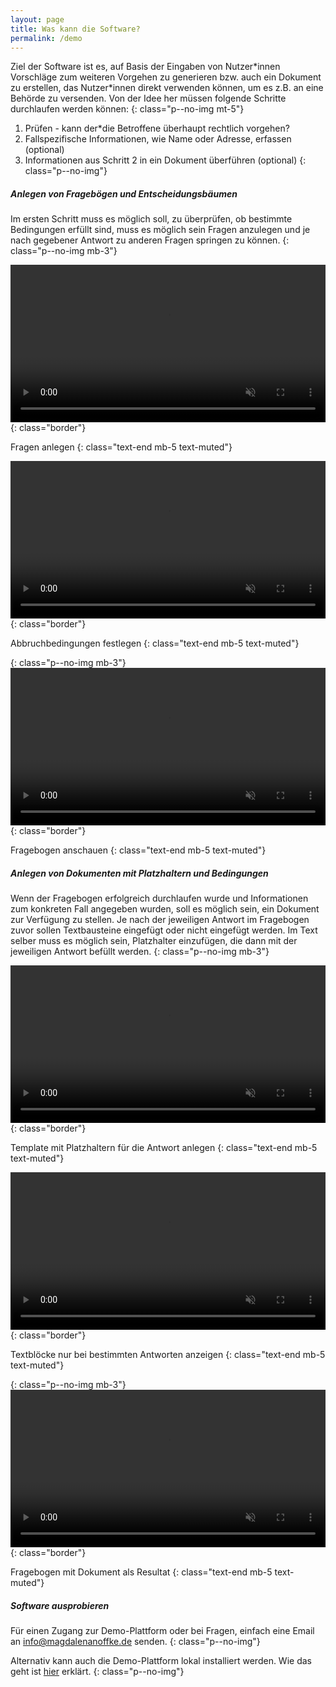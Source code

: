```yaml
---
layout: page
title: Was kann die Software?
permalink: /demo
---
```

Ziel der Software ist es, auf Basis der Eingaben von Nutzer\*innen Vorschläge zum weiteren Vorgehen zu generieren bzw. auch ein Dokument zu erstellen, das Nutzer\*innen direkt verwenden können, um es z.B. an eine Behörde zu versenden. Von der Idee her müssen folgende Schritte durchlaufen werden können:
{: class="p--no-img mt-5"}

1) Prüfen - kann der*die Betroffene überhaupt rechtlich vorgehen?  
2) Fallspezifische Informationen, wie Name oder Adresse, erfassen (optional)  
3) Informationen aus Schritt 2 in ein Dokument überführen (optional)
{: class="p--no-img"}

##### Anlegen von Fragebögen und Entscheidungsbäumen
Im ersten Schritt muss es möglich soll, zu überprüfen, ob bestimmte Bedingungen erfüllt sind, muss es möglich sein Fragen anzulegen und je nach gegebener Antwort zu anderen Fragen springen zu können.
{: class="p--no-img mb-3"}

<video width="100%" autoplay loop muted playsinline>
  <source src="/assets/images/create_questions.mp4" type="video/mp4">
</video>
{: class="border"}

Fragen anlegen
{: class="text-end mb-5 text-muted"}

<video width="100%" autoplay loop muted playsinline>
  <source src="/assets/images/create_conditions.mp4" type="video/mp4">
</video>
{: class="border"}

Abbruchbedingungen festlegen
{: class="text-end mb-5 text-muted"}

{: class="p--no-img mb-3"}
<video width="100%" autoplay loop muted playsinline>
  <source src="/assets/images/preview.mp4" type="video/mp4">
</video>
{: class="border"}

Fragebogen anschauen
{: class="text-end mb-5 text-muted"}

##### Anlegen von Dokumenten mit Platzhaltern und Bedingungen

Wenn der Fragebogen erfolgreich durchlaufen wurde und Informationen zum konkreten Fall angegeben wurden, soll es möglich sein, ein Dokument zur Verfügung zu stellen. Je nach der jeweiligen Antwort im Fragebogen zuvor sollen Textbausteine eingefügt oder nicht eingefügt werden. Im Text selber muss es möglich sein, Platzhalter einzufügen, die dann mit der jeweiligen Antwort befüllt werden.
{: class="p--no-img mb-3"}

<video width="100%" autoplay loop muted playsinline>
  <source src="/assets/images/add_platzhalter.mp4" type="video/mp4">
</video>
{: class="border"}

Template mit Platzhaltern für die Antwort anlegen
{: class="text-end mb-5 text-muted"}

<video width="100%" autoplay loop muted playsinline>
  <source src="/assets/images/add_text_block_conditions.mp4" type="video/mp4">
</video>
{: class="border"}

Textblöcke nur bei bestimmten Antworten anzeigen
{: class="text-end mb-5 text-muted"}

{: class="p--no-img mb-3"}
<video width="100%" autoplay loop muted playsinline>
  <source src="/assets/images/preview_with_document.mp4" type="video/mp4">
</video>
{: class="border"}

Fragebogen mit Dokument als Resultat
{: class="text-end mb-5 text-muted"}


##### Software ausprobieren
Für einen Zugang zur Demo-Plattform oder bei Fragen, einfach eine Email an info@magdalenanoffke.de senden.
{: class="p--no-img"}

Alternativ kann auch die Demo-Plattform lokal installiert werden. Wie das geht ist [hier](https://github.com/OpenLegalTech/legal-advice-demo#legal-advice-demo) erklärt.
{: class="p--no-img"}
